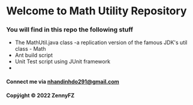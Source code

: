 # Welcome to Math Utility Repository

### You will find in this repo the following stuff

* The MathUtil.java class -a replication version of the famous JDK's util class - Math
* Ant build script 
* Unit Test script using JUnit framework
* 



#### Connect me via nhandinhdo291@gmail.com


#### Copỷight &#169; 2022 ZennyFZ